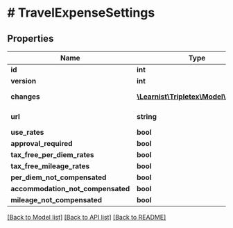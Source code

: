 # # TravelExpenseSettings

## Properties

Name | Type | Description | Notes
------------ | ------------- | ------------- | -------------
**id** | **int** |  | [optional]
**version** | **int** |  | [optional]
**changes** | [**\Learnist\Tripletex\Model\Change[]**](Change.md) |  | [optional] [readonly]
**url** | **string** |  | [optional] [readonly]
**use_rates** | **bool** |  | [optional]
**approval_required** | **bool** |  | [optional]
**tax_free_per_diem_rates** | **bool** |  | [optional]
**tax_free_mileage_rates** | **bool** |  | [optional]
**per_diem_not_compensated** | **bool** |  | [optional]
**accommodation_not_compensated** | **bool** |  | [optional]
**mileage_not_compensated** | **bool** |  | [optional]

[[Back to Model list]](../../README.md#models) [[Back to API list]](../../README.md#endpoints) [[Back to README]](../../README.md)
